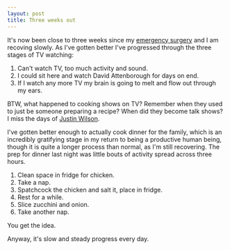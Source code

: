 ```yaml
---
layout: post
title: Three weeks out
---
```


It's now been close to three weeks since my [emergency surgery](https://bitworking.org/news/2019/01/a-thing-that-happened) and
I am recoving slowly. As I've gotten better I've progressed through the three
stages of TV watching:

  1. Can't watch TV, too much activity and sound.
  2. I could sit here and watch David Attenborough for days on end.
  3. If I watch any more TV my brain is going to melt and flow out through my
     ears.

BTW, what happened to cooking shows on TV? Remember when they used to just be
someone preparing a recipe? When did they become talk shows? I miss the days
of [Justin Wilson](https://youtu.be/eK4umRMJlrs).

I've gotten better enough to actually cook dinner for the family, which is an
incredibly gratifying stage in my return to being a productive human being,
though it is quite a longer process than normal, as I'm still recovering. The
prep for dinner last night was little bouts of activity spread across three
hours.

  1. Clean space in fridge for chicken.
  2. Take a nap.
  3. Spatchcock the chicken and salt it, place in fridge.
  4. Rest for a while.
  5. Slice zucchini and onion.
  6. Take another nap.

You get the idea.

Anyway, it's slow and steady progress every day.

<a href="https://brid.gy/publish/twitter"></a>
